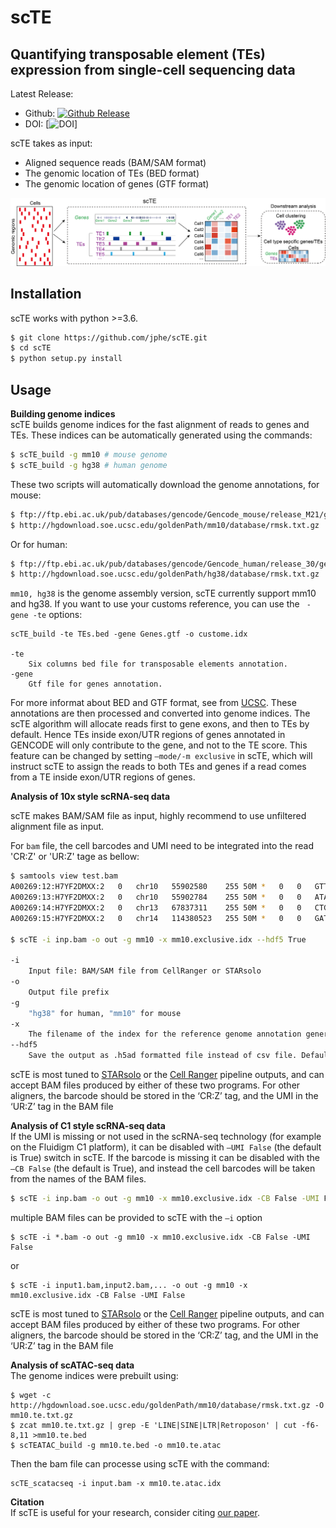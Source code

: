 scTE
==============

Quantifying transposable element (TEs) expression from single-cell sequencing data
----------------------------------------------------------------------

Latest Release:
* Github: [![Github Release](https://img.shields.io/github/v/release/taoliu/MACS)](https://github.com/jphe/scTE/releases)
* DOI: [![DOI](https://zenodo.org/badge/190696033.svg)]

scTE takes as input:

 * Aligned sequence reads (BAM/SAM format)
 * The genomic location of TEs (BED format)
 * The genomic location of genes (GTF format)


![scTE workflow](./docs/scTE.png)


Installation
------------
scTE works with python >=3.6.

```bash
$ git clone https://github.com/jphe/scTE.git
$ cd scTE
$ python setup.py install
```

Usage
-----

**Building genome indices**<br>
scTE builds genome indices for the fast alignment of reads to genes and TEs. These indices can be automatically generated using the commands:

```bash
$ scTE_build -g mm10 # mouse genome
$ scTE_build -g hg38 # human genome
```

These two scripts will automatically download the genome annotations, for mouse:

```bash
$ ftp://ftp.ebi.ac.uk/pub/databases/gencode/Gencode_mouse/release_M21/gencode.vM21.annotation.gtf.gz
$ http://hgdownload.soe.ucsc.edu/goldenPath/mm10/database/rmsk.txt.gz
```

Or for human:

```bash
$ ftp://ftp.ebi.ac.uk/pub/databases/gencode/Gencode_human/release_30/gencode.v30.annotation.gtf.gz
$ http://hgdownload.soe.ucsc.edu/goldenPath/hg38/database/rmsk.txt.gz
```

`mm10, hg38` is the genome assembly version, scTE currently support mm10 and hg38. 
If you want to use your customs reference, you can use the ` -gene -te` options:

```
scTE_build -te TEs.bed -gene Genes.gtf -o custome.idx

-te
    Six columns bed file for transposable elements annotation.
-gene
    Gtf file for genes annotation. 
```
For more informat about BED and GTF format, see from [UCSC](https://genome.ucsc.edu/FAQ/FAQformat).
These annotations are then processed and converted into genome indices. The scTE algorithm will allocate 
reads first to gene exons, and then to TEs by default. Hence TEs inside exon/UTR regions of genes annotated 
in GENCODE will only contribute to the gene, and not to the TE score. This feature can be changed by 
setting `–mode/-m exclusive` in scTE, which will instruct scTE to assign the reads to both TEs and genes 
if a read comes from a TE inside exon/UTR regions of genes.

**Analysis of 10x style scRNA-seq data**

scTE makes BAM/SAM file as input, highly recommend to use unfiltered alignment file as input.

For `bam` file, the cell barcodes and UMI need to be integrated into the read 'CR:Z' or 'UR:Z' tage as bellow:

```bash
$ samtools view test.bam
A00269:12:H7YF2DMXX:2	0	chr10	55902580	255	50M	*	0	0	GTTCTCTCCGTATGTGAGCATGGGAGATACATCCCAGAAAGGCAGAAGGG	FFFFFFFFFFFFFFFFFFFFFFFFFFFFFFFFFFFFFFFFFFFFFFFFFF	NH:i:1	HI:i:1	AS:i:49	nM:i:0	CR:Z:CTAGAGTGTTTCGCTC	CY:Z:FFFFFFFFFFFFFFFF	UR:Z:TACATGACGC	UY:Z:FFFFFFFFFF
A00269:13:H7YF2DMXX:2	0	chr10	55902784	255	50M	*	0	0	ATAATCTTTGAGATCTCTGGTGAAAATAAGTAGCATAAAGGACAGAATCA	FFFFFFFFFFFFFFFFFFFFFFFFFFFFFFFFFFFFFFFFFFFFFFFFFF	NH:i:1	HI:i:1	AS:i:49	nM:i:0	CR:Z:CTAGAGTGTTTCGCTC	CY:Z:FFFFFFFFFFFFFFFF	UR:Z:TACATGACGC	UY:Z:FFFFFFFFFF
A00269:14:H7YF2DMXX:2	0	chr13	67837311	255	50M	*	0	0	CTGTTCATTATTTGAGGAAATCAGGACAGGAAATCAAACATGGCAGAATC	FFFFFFFFFFFFFFFFFFFFFFFFFFFFFFFFFFFFFFFFFFFFFFFFFF	NH:i:1	HI:i:1	AS:i:49	nM:i:0	CR:Z:ATCGAGTGTTTCGCTC	CY:Z:FFFFFFFFFFFFFFFF	UR:Z:TACATGACGC	UY:Z:FFFFFFFFFF
A00269:15:H7YF2DMXX:2	0	chr14	114380523	255	50M	*	0	0	GATCCAGATTAATTGAGACTGTTGATCCTCCTACAGGGTCGCCCTTCTCC	FFFFFFFFFFFFFFFFFFFFFFFFFFFFFFFFFFFFFFFFFFFFFFFFFF	NH:i:1	HI:i:1	AS:i:49	nM:i:0	CR:Z:CTAGAGTGTTTCGCTC	CY:Z:FFFFFFFFFFFFFFFF	UR:Z:TACATGACGC	UY:Z:FFFFFFFFFF

$ scTE -i inp.bam -o out -g mm10 -x mm10.exclusive.idx --hdf5 True

-i
    Input file: BAM/SAM file from CellRanger or STARsolo
-o
    Output file prefix
-g
    "hg38" for human, "mm10" for mouse
-x
    The filename of the index for the reference genome annotation generated by scTE_build
--hdf5
    Save the output as .h5ad formatted file instead of csv file. Default: False
```

scTE is most tuned to [STARsolo](https://github.com/alexdobin/STAR) or the [Cell Ranger](https://support.10xgenomics.com/single-cell-gene-expression/software/pipelines/latest/what-is-cell-ranger) pipeline outputs, 
and can accept BAM files produced by either of these two programs. 
For other aligners, the barcode should be stored in the ‘CR:Z’ tag, and the UMI in the ‘UR:Z’ tag in the BAM file

**Analysis of C1 style scRNA-seq data**<br>
If the UMI is missing or not used in the scRNA-seq technology (for example on the Fluidigm C1 platform), it can be disabled with `–UMI False` 
(the default is True) switch in scTE. If the barcode is missing it can be disabled with the `–CB False` (the default is True), 
and instead the cell barcodes will be taken from the names of the BAM files.

```bash
$ scTE -i inp.bam -o out -g mm10 -x mm10.exclusive.idx -CB False -UMI False
```
multiple BAM files can be provided to scTE with the `–i` option
```
$ scTE -i *.bam -o out -g mm10 -x mm10.exclusive.idx -CB False -UMI False
```
or 
```
$ scTE -i input1.bam,input2.bam,... -o out -g mm10 -x mm10.exclusive.idx -CB False -UMI False
```

scTE is most tuned to [STARsolo](https://github.com/alexdobin/STAR) or the [Cell Ranger](https://support.10xgenomics.com/single-cell-gene-expression/software/pipelines/latest/what-is-cell-ranger) pipeline outputs, 
and can accept BAM files produced by either of these two programs. 
For other aligners, the barcode should be stored in the ‘CR:Z’ tag, and the UMI in the ‘UR:Z’ tag in the BAM file

**Analysis of scATAC-seq data**<br>
The genome indices were prebuilt using:
```
$ wget -c http://hgdownload.soe.ucsc.edu/goldenPath/mm10/database/rmsk.txt.gz -O mm10.te.txt.gz
$ zcat mm10.te.txt.gz | grep -E 'LINE|SINE|LTR|Retroposon' | cut -f6-8,11 >mm10.te.bed
$ scTEATAC_build -g mm10.te.bed -o mm10.te.atac
```
Then the bam file can processe using scTE with the command:
```
scTE_scatacseq -i input.bam -x mm10.te.atac.idx
```

**Citation**<br>
If scTE is useful for your research, consider citing [our paper](https://www.biorxiv.org/content/10.1101/2020.07.23.218800v1.abstract).


